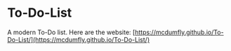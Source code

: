 # To-Do-List
A modern To-Do list.
Here are the website: [https://mcdumfly.github.io/To-Do-List/](https://mcdumfly.github.io/To-Do-List/)
